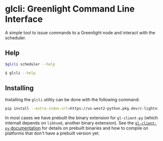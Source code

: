 # glcli: Greenlight Command Line Interface

A simple tool to issue commands to a Greenlight node and interact with
the scheduler.

## Help

```bash
$glcli scheduler --help
```


```bash
$ glcli --help
```

## Installing

Installing the `glcli` utility can be done with the following command:

```bash
pip install --extra-index-url=https://us-west2-python.pkg.dev/c-lightning/greenlight-pypi/simple/ glcli
```

In most cases we have prebuilt the binary extension for `gl-client-py`
(which internall depends on `libhsmd`, another binary extension). See
the [`gl-client-py` documentation][glpy-doc] for details on prebuilt
binaries and how to compile on platforms that don't have a prebuilt
version yet.

[glpy-doc]: ../rust/gl-client-py/



